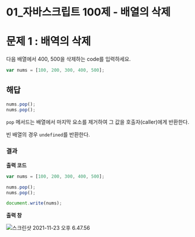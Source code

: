 # 01_자바스크립트 100제 - 배열의 삭제

# 문제 1 : 배역의 삭제

다음 배열에서 400, 500을 삭제하는 code를 입력하세요.

```js
var nums = [100, 200, 300, 400, 500];
```





## 해답

```js
nums.pop();
nums.pop();
```

`pop` 메서드는 배열에서 마지막 요소를 제거하여 그 값을 호출자(caller)에게 반환한다.

빈 배열의 경우 `undefined`를 반환한다.



### 결과

**출력 코드**

```js
var nums = [100, 200, 300, 400, 500];

nums.pop();
nums.pop();

document.write(nums);
```



**출력 창**

![스크린샷 2021-11-23 오후 6.47.56](/Users/MisternB/Desktop/TIL/md-images/%E1%84%89%E1%85%B3%E1%84%8F%E1%85%B3%E1%84%85%E1%85%B5%E1%86%AB%E1%84%89%E1%85%A3%E1%86%BA%202021-11-23%20%E1%84%8B%E1%85%A9%E1%84%92%E1%85%AE%206.47.56.png)



